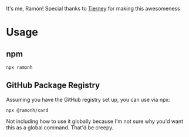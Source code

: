 It's me, Ramón! Special thanks to [Tierney](https://github.com/bnb/bitandbang) for making this awesomeness

# Usage

## npm
```
npx ramonh
```

## GitHub Package Registry
Assuming you have the GitHub registry set up, you can use via npx:
```
npx @ramonh/card
```

Not including how to use it globally because I'm not sure why you'd want this as a global command. That'd be creepy.
